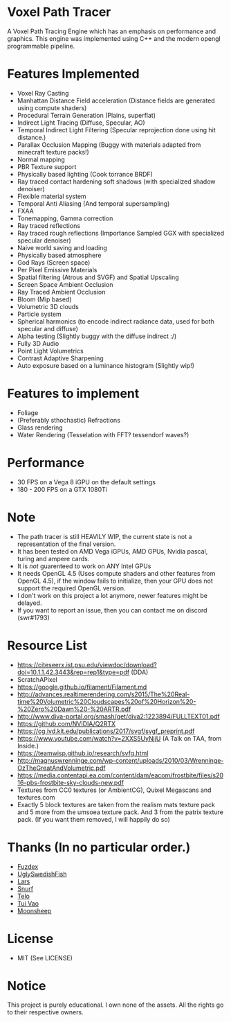 # Voxel Path Tracer
A Voxel Path Tracing Engine which has an emphasis on performance and graphics. 
This engine was implemented using C++ and the modern opengl programmable pipeline.

# Features Implemented
- Voxel Ray Casting 
- Manhattan Distance Field acceleration (Distance fields are generated using compute shaders) 
- Procedural Terrain Generation (Plains, superflat) 
- Indirect Light Tracing (Diffuse, Specular, AO)
- Temporal Indirect Light Filtering (Specular reprojection done using hit distance.) 
- Parallax Occlusion Mapping (Buggy with materials adapted from minecraft texture packs!)
- Normal mapping
- PBR Texture support 
- Physically based lighting (Cook torrance BRDF)
- Ray traced contact hardening soft shadows (with specialized shadow denoiser)
- Flexible material system
- Temporal Anti Aliasing (And temporal supersampling)
- FXAA
- Tonemapping, Gamma correction
- Ray traced reflections 
- Ray traced rough reflections (Importance Sampled GGX with specialized specular denoiser)
- Naive world saving and loading
- Physically based atmosphere
- God Rays (Screen space) 
- Per Pixel Emissive Materials
- Spatial filtering (Atrous and SVGF) and Spatial Upscaling
- Screen Space Ambient Occlusion 
- Ray Traced Ambient Occlusion
- Bloom (Mip based) 
- Volumetric 3D clouds
- Particle system
- Spherical harmonics (to encode indirect radiance data, used for both specular and diffuse) 
- Alpha testing (Slightly buggy with the diffuse indirect :/) 
- Fully 3D Audio
- Point Light Volumetrics 
- Contrast Adaptive Sharpening
- Auto exposure based on a luminance histogram (Slightly wip!)

# Features to implement
- Foliage
- (Preferably sthochastic) Refractions
- Glass rendering 
- Water Rendering (Tesselation with FFT? tessendorf waves?)

# Performance

- 30 FPS on a Vega 8 iGPU on the default settings
- 180 - 200 FPS on a GTX 1080Ti

# Note
- The path tracer is still HEAVILY WIP, the current state is not a representation of the final version.
- It has been tested on AMD Vega iGPUs, AMD GPUs, Nvidia pascal, turing and ampere cards.
- It is *not* guarenteed to work on ANY Intel GPUs
- It needs OpenGL 4.5 (Uses compute shaders and other features from OpenGL 4.5), if the window fails to initialize, then your GPU does not support the required OpenGL version.
- I don't work on this project a lot anymore, newer features might be delayed.
- If you want to report an issue, then you can contact me on discord (swr#1793)

# Resource List
- https://citeseerx.ist.psu.edu/viewdoc/download?doi=10.1.1.42.3443&rep=rep1&type=pdf (DDA)
- ScratchAPixel
- https://google.github.io/filament/Filament.md
- http://advances.realtimerendering.com/s2015/The%20Real-time%20Volumetric%20Cloudscapes%20of%20Horizon%20-%20Zero%20Dawn%20-%20ARTR.pdf
- http://www.diva-portal.org/smash/get/diva2:1223894/FULLTEXT01.pdf
- https://github.com/NVIDIA/Q2RTX
- https://cg.ivd.kit.edu/publications/2017/svgf/svgf_preprint.pdf
- https://www.youtube.com/watch?v=2XXS5UyNjjU (A Talk on TAA, from Inside.)
- https://teamwisp.github.io/research/svfg.html
- http://magnuswrenninge.com/wp-content/uploads/2010/03/Wrenninge-OzTheGreatAndVolumetric.pdf
- https://media.contentapi.ea.com/content/dam/eacom/frostbite/files/s2016-pbs-frostbite-sky-clouds-new.pdf
- Textures from CC0 textures (or AmbientCG), Quixel Megascans and textures.com
- Exactly 5 block textures are taken from the realism mats texture pack and 5 more from the umsoea texture pack. And 3 from the patrix texture pack. (If you want them removed, I will happily do so)

# Thanks (In no particular order.)
- [Fuzdex](https://github.com/Shadax-stack)
- [UglySwedishFish](https://github.com/UglySwedishFish)
- [Lars](https://github.com/Ciwiel3/)
- [Snurf](https://github.com/AntonioFerreras)
- [Telo](https://github.com/StormCreeper)
- [Tui Vao](https://github.com/Tui-Vao)
- [Moonsheep](https://github.com/jlagarespo)

# License
- MIT (See LICENSE)

# Notice
This project is purely educational. I own none of the assets. All the rights go to their respective owners.
